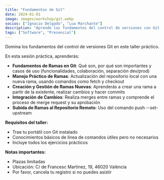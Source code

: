 ```yaml
---
title: "Fundamentos de Git"
date: 2024-01-01
image: images/workshop/git.webp
socios: ["Ignacio Delgado", "Lua Marchante"]
description: "Aprende los fundamentos del control de versiones con Git. Perfecto para principiantes interesados en el desarrollo colaborativo y la gestión de código."
tags: ["Software", "Presencial"]
---
```


Domina los fundamentos del control de versiones Git en este taller práctico.

En esta sesión práctica, aprenderás:
- **Fundamentos de Ramas en Git**: Qué son, por qué son importantes y casos de uso (funcionalidades, colaboración, separación dev/prod)
- **Manejo Práctico de Ramas**: Actualización del repositorio local con una nueva rama, usando comandos como fetch y checkout
- **Creación y Gestión de Ramas Nuevas**: Aprenderás a crear una rama a partir de la existente, realizar cambios y hacer commits
- **Integración de Cambios**: Realiza merges entre ramas y comprende el proceso de merge request y su aprobación
- **Subida de Ramas al Repositorio Remoto**: Uso del comando push --set-upstream

**Requisitos del taller:**
- Trae tu portátil con Git instalado
- Conocimientos básicos de línea de comandos útiles pero no necesarios
- Incluye todos los ejercicios prácticos

**Notas importantes:**
- Plazas limitadas
- Ubicación: C/ de Francesc Martinez, 19, 46020 València
- Por favor, cancela tu registro si no puedes asistir